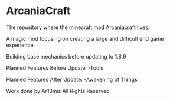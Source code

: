 # ArcaniaCraft
The repository where the minecraft mod Arcaniacraft lives.

A magic mod focusing on creating a large and difficult end game experience.

Building base mechanics before updating to 1.8.9

Planned Features Before Update:
  -Tools
  
Planned Features After Update:
  -Awakening of Things

Work done by Ar13mis
All Rights Reserved
